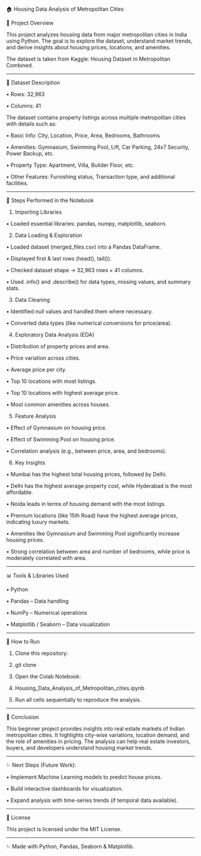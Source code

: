 🏠 Housing Data Analysis of Metropolitan Cities

📌 Project Overview

This project analyzes housing data from major metropolitan cities in India using Python. The goal is to explore the dataset, understand market trends, and derive insights about housing prices, locations, and amenities.

The dataset is taken from Kaggle: Housing Dataset in Metropolitan Combined.

________________________________________

📂 Dataset Description

  •	Rows: 32,963

  •	Columns: 41

The dataset contains property listings across multiple metropolitan cities with details such as:

  •	Basic Info: City, Location, Price, Area, Bedrooms, Bathrooms

  •	Amenities: Gymnasium, Swimming Pool, Lift, Car Parking, 24x7 Security, Power Backup, etc.

  •	Property Type: Apartment, Villa, Builder Floor, etc.

  •	Other Features: Furnishing status, Transaction type, and additional facilities.

________________________________________

🔎 Steps Performed in the Notebook

1. Importing Libraries

  •	Loaded essential libraries: pandas, numpy, matplotlib, seaborn.

2. Data Loading & Exploration

  •	Loaded dataset (merged_files.csv) into a Pandas DataFrame.

  •	Displayed first & last rows (head(), tail()).

  •	Checked dataset shape → 32,963 rows × 41 columns.

  •	Used .info() and .describe() for data types, missing values, and summary stats.

3. Data Cleaning

  •	Identified null values and handled them where necessary.

  •	Converted data types (like numerical conversions for price/area).

4. Exploratory Data Analysis (EDA)

  •	Distribution of property prices and area.

  •	Price variation across cities.

  •	Average price per city.

  •	Top 10 locations with most listings.

  •	Top 10 locations with highest average price.

  •	Most common amenities across houses.


5. Feature Analysis

  •	Effect of Gymnasium on housing price.

  •	Effect of Swimming Pool on housing price.

  •	Correlation analysis (e.g., between price, area, and bedrooms).

6. Key Insights

  •	Mumbai has the highest total housing prices, followed by Delhi.

  •	Delhi has the highest average property cost, while Hyderabad is the most affordable.

  •	Noida leads in terms of housing demand with the most listings.

  •	Premium locations (like 15th Road) have the highest average prices, indicating luxury markets.

  •	Amenities like Gymnasium and Swimming Pool significantly increase housing prices.

  •	Strong correlation between area and number of bedrooms, while price is moderately correlated with area.

________________________________________

📊 Tools & Libraries Used

  •	Python

  •	Pandas – Data handling

  •	NumPy – Numerical operations

  •	Matplotlib / Seaborn – Data visualization

________________________________________

🚀 How to Run

  1.	Clone this repository:

  2.	git clone <your-repo-link>

  3.	Open the Colab Notebook:

  4.	Housing_Data_Analysis_of_Metropolitan_cities.ipynb

  5.	Run all cells sequentially to reproduce the analysis.

________________________________________

📌 Conclusion

This beginner project provides insights into real estate markets of Indian metropolitan cities. It highlights city-wise variations, location demand, and the role of amenities in pricing. The analysis can help real estate investors, buyers, and developers understand housing market trends.

________________________________________

✨ Next Steps (Future Work):

  •	Implement Machine Learning models to predict house prices.

  •	Build interactive dashboards for visualization.

  •	Expand analysis with time-series trends (if temporal data available).

________________________________________

📜 License

This project is licensed under the MIT License.

________________________________________

✨ Made with Python, Pandas, Seaborn & Matplotlib.


